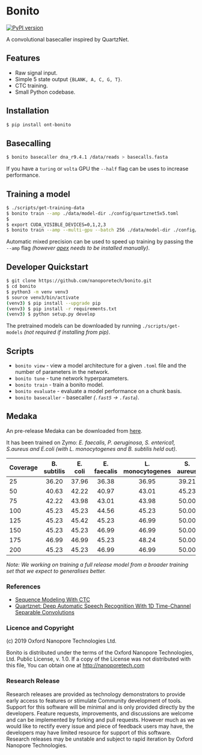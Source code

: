 # Bonito

[![PyPI version](https://badge.fury.io/py/ont-bonito.svg)](https://badge.fury.io/py/ont-bonito)

A convolutional basecaller inspired by QuartzNet.

## Features

 - Raw signal input.
 - Simple 5 state output `{BLANK, A, C, G, T}`.
 - CTC training.
 - Small Python codebase.

## Installation

```bash
$ pip install ont-bonito
```

## Basecalling

```bash
$ bonito basecaller dna_r9.4.1 /data/reads > basecalls.fasta
```

If you have a `turing` or `volta` GPU the `--half` flag can be uses to increase performance.

## Training a model

```bash
$ ./scripts/get-training-data
$ bonito train --amp ./data/model-dir ./config/quartznet5x5.toml
$
$ export CUDA_VISIBLE_DEVICES=0,1,2,3
$ bonito train --amp --multi-gpu --batch 256 ./data/model-dir ./config/quartznet5x5.toml
```

Automatic mixed precision can be used to speed up training by passing the `--amp` flag *(however [apex](https://github.com/nvidia/apex#quick-start) needs to be installed manually)*.

## Developer Quickstart

```bash
$ git clone https://github.com/nanoporetech/bonito.git
$ cd bonito
$ python3 -m venv venv3
$ source venv3/bin/activate
(venv3) $ pip install --upgrade pip
(venv3) $ pip install -r requirements.txt
(venv3) $ python setup.py develop
```

The pretrained models can be downloaded by running `./scripts/get-models` *(not required if installing from pip)*.

## Scripts

 - `bonito view` - view a model architecture for a given `.toml` file and the number of parameters in the network.
 - `bonito tune` - tune network hyperparameters.
 - `bonito train` - train a bonito model.
 - `bonito evaluate` - evaluate a model performance on a chunk basis.
 - `bonito basecaller` - basecaller *(`.fast5` -> `.fasta`)*.

## Medaka

An pre-release Medaka can be downloaded from [here](https://nanoporetech.box.com/shared/static/oukeesfjc6406t5po0x2hlw97lnelkyl.hdf5).

It has been trained on Zymo: *E. faecalis, P. aeruginosa, S. enterica1, S.aureus and E.coli (with L. monocytogenes and B. subtilis held out)*.


| Coverage | B. subtilis | E. coli | E. faecalis | L. monocytogenes | S. aureus | S. enterica |
| -------- |:-----------:|:-------:|:-----------:|:----------------:|:---------:|:-----------:|
|       25 |       36.20 |   37.96 |       36.38 |            36.95 |     39.21 |       37.24 |
|       50 |       40.63 |   42.22 |       40.97 |            43.01 |     45.23 |       41.55 |
|       75 |       42.22 |   43.98 |       43.01 |            43.98 |     50.00 |       43.98 |
|      100 |       45.23 |   45.23 |       44.56 |            45.23 |     50.00 |       45.23 |
|      125 |       45.23 |   45.42 |       45.23 |            46.99 |     50.00 |       45.23 |
|      150 |       45.23 |   45.23 |       46.99 |            46.99 |     50.00 |       46.99 |
|      175 |       46.99 |   46.99 |       45.23 |            48.24 |     50.00 |       46.99 |
|      200 |       45.23 |   45.23 |       46.99 |            46.99 |     50.00 |       46.99 |

*Note: We working on training a full release model from a broader training set that we expect to generalises better.*

### References

 - [Sequence Modeling With CTC](https://distill.pub/2017/ctc/)
 - [Quartznet: Deep Automatic Speech Recognition With 1D Time-Channel Separable Convolutions](https://arxiv.org/pdf/1910.10261.pdf)

### Licence and Copyright
(c) 2019 Oxford Nanopore Technologies Ltd.

Bonito is distributed under the terms of the Oxford Nanopore
Technologies, Ltd.  Public License, v. 1.0.  If a copy of the License
was not distributed with this file, You can obtain one at
http://nanoporetech.com

### Research Release

Research releases are provided as technology demonstrators to provide early access to features or stimulate Community development of tools. Support for this software will be minimal and is only provided directly by the developers. Feature requests, improvements, and discussions are welcome and can be implemented by forking and pull requests. However much as we would like to rectify every issue and piece of feedback users may have, the developers may have limited resource for support of this software. Research releases may be unstable and subject to rapid iteration by Oxford Nanopore Technologies.
